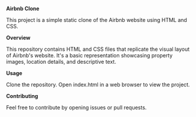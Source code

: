 **Airbnb Clone**

This project is a simple static clone of the Airbnb website using HTML and CSS.

**Overview**

This repository contains HTML and CSS files that replicate the visual layout of Airbnb's website. It's a basic representation showcasing property images, location details, and descriptive text.

**Usage**

Clone the repository.
Open index.html in a web browser to view the project.

**Contributing**

Feel free to contribute by opening issues or pull requests.
